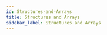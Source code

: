 ```yaml
---
id: Structures-and-Arrays
title: Structures and Arrays
sidebar_label: Structures and Arrays
---
```



#
